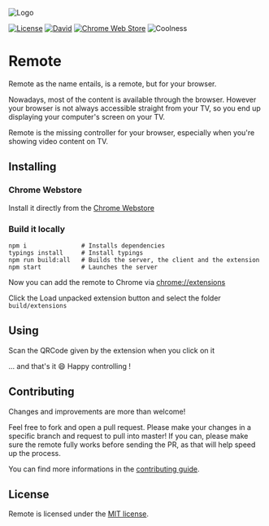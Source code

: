 ![Logo](https://cdn.pbrd.co/images/GMVq2ib.png)

[![License](http://img.shields.io/badge/license-MIT-blue.svg?style=flat)](./LICENSE.md)
[![David](https://img.shields.io/david/wdelmas/remote.svg)](https://david-dm.org/wdelmas/remote.svg)
[![Chrome Web Store](https://img.shields.io/chrome-web-store/rating/hifbccioeoaheffkmedjiphppjpcbfeh.svg)](https://chrome.google.com/webstore/detail/remote/hifbccioeoaheffkmedjiphppjpcbfeh)
![Coolness](https://img.shields.io/badge/coolness-OVER_9000-green.svg)

# Remote

Remote as the name entails, is a remote, but for your browser.

Nowadays, most of the content is available through the browser. 
However your browser is not always accessible straight from your TV,
 so you end up displaying your computer's screen on your TV.

Remote is the missing controller for your browser, 
 especially when you're showing video content on TV.

## Installing

### Chrome Webstore

Install it directly from the [Chrome Webstore](https://chrome.google.com/webstore/detail/remote/hifbccioeoaheffkmedjiphppjpcbfeh)

### Build it locally

```
npm i               # Installs dependencies
typings install     # Install typings
npm run build:all   # Builds the server, the client and the extension
npm start           # Launches the server
```

Now you can add the remote to Chrome via [chrome://extensions](chrome://extensions)

Click the Load unpacked extension button and select the folder `build/extensions`

## Using

Scan the QRCode given by the extension when you click on it

... and that's it 😄 Happy controlling !


## Contributing
Changes and improvements are more than welcome!

Feel free to fork and open a pull request. Please make your changes in a specific branch and request to pull into master! If you can, please make sure the remote fully works before sending the PR, as that will help speed up the process.

You can find more informations in the [contributing guide](./CONTRIBUTING.md).

## License

Remote is licensed under the [MIT license](./LICENSE.md).